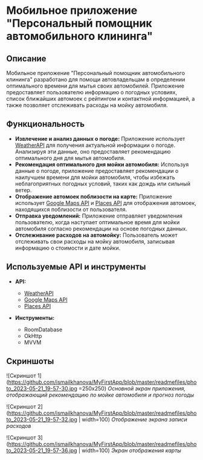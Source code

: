 # Мобильное приложение "Персональный помощник автомобильного клининга"

## Описание

Мобильное приложение "Персональный помощник автомобильного клининга" разработано для помощи автовладельцам в определении оптимального времени для мытья своих автомобилей. Приложение предоставляет пользователю информацию о погодных условиях, список ближайших автомоек с рейтингом и контактной информацией, а также позволяет отслеживать расходы на мойку автомобиля.

## Функциональность

- **Извлечение и анализ данных о погоде:** Приложение использует [WeatherAPI](https://www.weatherapi.com) для получения актуальной информации о погоде. Анализируя эти данные, оно предоставляет рекомендацию оптимального дня для мытья автомобиля.
- **Рекомендация оптимального дня мойки автомобиля:** Используя данные о погоде, приложение предоставляет рекомендации о наилучшем времени для мойки автомобиля, чтобы избежать неблагоприятных погодных условий, таких как дождь или сильный ветер.
- **Отображение автомоек поблизости на карте:** Приложение использует [Google Maps API](https://developers.google.com/maps) и [Places API](https://developers.google.com/maps/documentation/places/web-service/overview) для отображения автомоек, находящихся поблизости от пользователя.
- **Отправка уведомлений:** Приложение отправляет уведомления пользователю, когда наступает оптимальное время для мойки автомобиля согласно рекомендации на основе погодных данных.
- **Отслеживание расходов на автомойку:** Пользователь может отслеживать свои расходы на мойку автомобиля, записывая информацию о стоимости и дате мойки.

## Используемые API и инструменты

- **API:**
    - [WeatherAPI](https://www.weatherapi.com)
    - [Google Maps API](https://developers.google.com/maps)
    - [Places API](https://developers.google.com/maps/documentation/places/web-service/overview)

- **Инструменты:**
    - RoomDatabase
    - OkHttp
    - MVVM 

## Скриншоты

![Скриншот 1](https://github.com/ismailkhanova/MyFirstApp/blob/master/readmefiles/photo_2023-05-21_19-57-30.jpg =250x250)
_Основной экран приложения, отображающий рекомендацию по мойке автомобиля и прогноз погоды_

![Скриншот 2](https://github.com/ismailkhanova/MyFirstApp/blob/master/readmefiles/photo_2023-05-21_19-57-32.jpg | width=100)
_Отображение экрана записи расходов_

![Скриншот 3](https://github.com/ismailkhanova/MyFirstApp/blob/master/readmefiles/photo_2023-05-21_19-57-36.jpg | width=100)
_Экран отображения карты_
